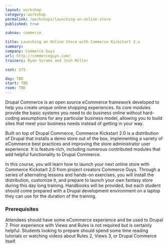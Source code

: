 ```yaml
---
layout: workshop
category: workshop
permalink: /workshops/launching-an-online-store
published: true

subnav: commerce

title: Launching an Online Store with Commerce Kickstart 2.x
summary: 
company: Commerce Guys
url: http://commerceguys.com/
trainers: Ryan Szrama and Josh Miller

cost: $75

day: TBD
start: TBD
room: TBD
---
```


Drupal Commerce is an open source eCommerce framework developed to help you create unique online shopping experiences. Its core modules provide the basic systems you need to do business online without hard-coding assumptions for any particular business model, allowing you to build sites that meet your business needs instead of getting in your way.

Built on top of Drupal Commerce, Commerce Kickstart 2.0 is a distribution of Drupal that installs a demo store out of the box, implementing a variety of eCommerce best practices and improving the store administrator user experience. It is feature-rich, including numerous contributed modules that add helpful functionality to Drupal Commerce.

In this course, you will learn how to launch your next online store with Commerce Kickstart 2.0 from project creators Commerce Guys. Through a series of alternating lessons and hands-on exercises, you will install the distribution, customize it, and prepare to launch your own fantasy store during this day long training. Handbooks will be provided, but each student should come prepared with a Drupal development environment on a laptop they can use for the duration of the training.

### Prerequisites

Attendees should have some eCommerce experience and be used to Drupal 7. Prior experience with Views and Rules is not required but is certainly helpful. Students looking to prepare should spend some time reading tutorials or watching videos about Rules 2, Views 3, or Drupal Commerce itself.
